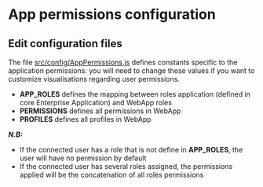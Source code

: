 # App permissions configuration

## Edit configuration files

The file [src/config/AppPermissions.js](../src/config/AppPermissions.js) defines constants specific to the application permissions: 
you will need to change these values if you want to customize visualisations regarding user permissions.

- **APP_ROLES** defines the mapping between roles application (defined in core Enterprise Application) and WebApp roles
- **PERMISSIONS** defines all permissions in WebApp
- **PROFILES** defines all profiles in WebApp

**_N.B:_** 
- If the connected user has a role that is not define in **APP_ROLES**, the user will have no permission by default
- If the connected user has several roles assigned, the permissions applied will be the concatenation of all roles permissions
